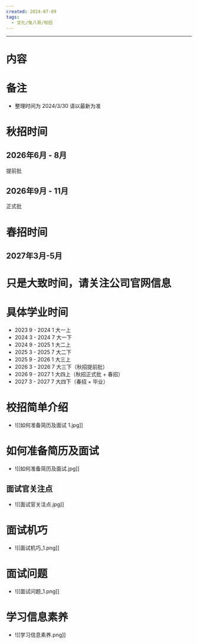 ```yaml
---
created: 2024-07-09
tags:
  - 文化/兔八哥/校招
---
```

---
# 内容
# 备注

- 整理时间为 2024/3/30 请以最新为准
# 秋招时间

## 2026年6月 - 8月

提前批
## 2026年9月 - 11月

正式批
# 春招时间

## 2027年3月-5月

# 只是大致时间，请关注公司官网信息

# 具体学业时间

- 2023 9 - 2024 1 大一上
- 2024 3 - 2024 7 大一下
- 2024 9 - 2025 1 大二上
- 2025 3 - 2025 7 大二下
- 2025 9 - 2026 1 大三上
- 2026 3 - 2026 7 大三下（秋招提前批）
- 2026 9 - 2027 1 大四上（秋招正式批 + 春招）
- 2027 3 - 2027 7 大四下（春招 + 毕业）
# 校招简单介绍

- ![[如何准备简历及面试 1.jpg]]
# 如何准备简历及面试

- ![[如何准备简历及面试.jpg]]
## 面试官关注点

- ![[面试官关注点.jpg]]
# 面试机巧

- ![[面试机巧_1.png]]
# 面试问题

- ![[面试问题_1.png]]
# 学习信息素养

- ![[学习信息素养.png]]
